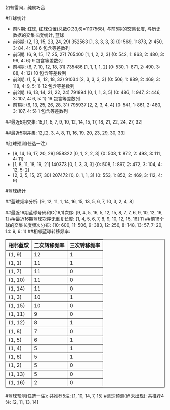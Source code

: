 <!-- 
.. title: 双色球2016097期(2016-08-21)数据分析报告
.. slug: slott-2016097-2016-08-21-report
.. date: 2016-08-22 08:00:00 UTC+08:00
.. tags: Lottery
.. link: 
.. description: 
.. type: text
-->

如有雷同，纯属巧合

<!-- TEASER_END-->

#红球统计

- 前N期: 红球, 红球位置(总数C(33,6)=1107568), 与前5期的交集长度, 与历史数据的交集长度统计, 蓝球
- 前6期: (2, 13, 15, 23, 24, 29) 352563 [1, 3, 3, 3, 3] {0: 569, 1: 873, 2: 450, 3: 84, 4: 13} 6 包含等差数列
- 前5期: (6, 9, 15, 17, 25, 27) 765400 [1, 1, 2, 2, 3] {0: 542, 1: 863, 2: 480, 3: 99, 4: 6} 9 包含等差数列
- 前4期: (6, 7, 10, 12, 18, 31) 735486 [1, 1, 1, 1, 2] {0: 530, 1: 871, 2: 490, 3: 88, 4: 12} 10 包含等差数列
- 前3期: (1, 5, 9, 12, 18, 32) 91034 [2, 3, 3, 3, 3] {0: 506, 1: 889, 2: 469, 3: 118, 4: 9, 5: 1} 12 包含等差数列
- 前2期: (6, 13, 14, 21, 22, 24) 791894 [0, 1, 1, 3, 5] {0: 486, 1: 947, 2: 446, 3: 107, 4: 6, 5: 1} 16 包含等差数列
- 前1期: (6, 13, 25, 26, 28, 31) 795937 [2, 2, 3, 4, 4] {0: 541, 1: 861, 2: 480, 3: 107, 4: 5} 1 包含等差数列

##最近5期交集:
15,[1, 5, 7, 9, 10, 12, 14, 15, 17, 18, 21, 22, 24, 27, 32]

##最近5期并集:
12,[2, 3, 4, 8, 11, 16, 19, 20, 23, 29, 30, 33]

#红球预测(任选一注)

- [9, 14, 16, 17, 20, 29] 958322 [0, 1, 2, 2, 3] {0: 508, 1: 872, 2: 493, 3: 111, 4: 11}
- [1, 8, 11, 18, 19, 21] 140373 [0, 1, 3, 3, 3] {0: 508, 1: 897, 2: 472, 3: 104, 4: 12, 5: 2}
- [2, 3, 5, 15, 27, 30] 207472 [0, 0, 1, 1, 3] {0: 553, 1: 852, 2: 469, 3: 112, 4: 9}

#蓝球统计

##蓝球频率分析:
[9, 12, 11, 1, 14, 16, 15, 13, 5, 6, 7, 10, 3, 2, 4, 8]

##最近16期蓝球号码和C(16,1)次序:
 [9, 4, 5, 16, 5, 12, 15, 8, 7, 7, 6, 9, 10, 12, 16, 1]
##最近16期蓝球次序无重复长度:
 [1, 4, 5, 6, 7, 8, 9, 10, 12, 15, 16] 11
##前16个球的交集长度频次分布:
{10: 600, 11: 506, 9: 383, 12: 256, 8: 148, 13: 57, 7: 20, 14: 9, 6: 1}
##相邻蓝球转移频率:
 <table border="1" class="table table-striped dataframe">
  <thead>
    <tr style="text-align: right;">
      <th>相邻蓝球</th>
      <th>二次转移频率</th>
      <th>三次转移频率</th>
    </tr>
  </thead>
  <tbody>
    <tr>
      <td>(1, 9)</td>
      <td>12</td>
      <td>1</td>
    </tr>
    <tr>
      <td>(1, 1)</td>
      <td>11</td>
      <td>1</td>
    </tr>
    <tr>
      <td>(1, 7)</td>
      <td>11</td>
      <td>0</td>
    </tr>
    <tr>
      <td>(1, 10)</td>
      <td>11</td>
      <td>0</td>
    </tr>
    <tr>
      <td>(1, 14)</td>
      <td>11</td>
      <td>0</td>
    </tr>
    <tr>
      <td>(1, 3)</td>
      <td>10</td>
      <td>1</td>
    </tr>
    <tr>
      <td>(1, 15)</td>
      <td>10</td>
      <td>0</td>
    </tr>
    <tr>
      <td>(1, 11)</td>
      <td>9</td>
      <td>0</td>
    </tr>
    <tr>
      <td>(1, 12)</td>
      <td>8</td>
      <td>1</td>
    </tr>
    <tr>
      <td>(1, 8)</td>
      <td>7</td>
      <td>0</td>
    </tr>
    <tr>
      <td>(1, 5)</td>
      <td>6</td>
      <td>1</td>
    </tr>
    <tr>
      <td>(1, 4)</td>
      <td>5</td>
      <td>1</td>
    </tr>
    <tr>
      <td>(1, 6)</td>
      <td>5</td>
      <td>1</td>
    </tr>
    <tr>
      <td>(1, 2)</td>
      <td>5</td>
      <td>0</td>
    </tr>
    <tr>
      <td>(1, 13)</td>
      <td>5</td>
      <td>0</td>
    </tr>
    <tr>
      <td>(1, 16)</td>
      <td>2</td>
      <td>0</td>
    </tr>
  </tbody>
</table>
#蓝球预测(任选一注):
共推荐5注: [1, 10, 14, 7, 15]
#蓝球预测(尚未出现):
共推荐4注: [2, 11, 13, 14]

